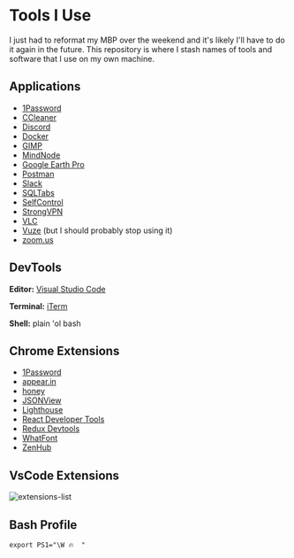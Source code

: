 # Tools I Use

I just had to reformat my MBP over the weekend and it's likely I'll have to do it again in the future. This repository is where I stash names of tools and software that I use on my own machine.

## Applications

- [1Password](https://1password.com/)
- [CCleaner](https://www.ccleaner.com/ccleaner/download)
- [Discord](https://discordapp.com/download)
- [Docker](https://docs.docker.com/install/)
- [GIMP](https://www.gimp.org/downloads/)
- [MindNode](https://mindnode.com/mindnode/mac)
- [Google Earth Pro](https://www.google.com/earth/desktop/)
- [Postman](https://www.getpostman.com/)
- [Slack](https://slack.com/downloads/)
- [SQLTabs](https://www.sqltabs.com/)
- [SelfControl](http://selfcontrolapp.com/)
- [StrongVPN](https://strongvpn.com/setup.html)
- [VLC](https://www.videolan.org/vlc/)
- [Vuze](https://www.best-bittorrent-vpn.com/how-to-use-vuze-anonymously.html) (but I should probably stop using it)
- [zoom.us](https://zoom.us/download)

## DevTools

**Editor:** [Visual Studio Code](https://code.visualstudio.com/download)

<!-- **Editor Theme:** -->

**Terminal:** [iTerm](https://www.iterm2.com/)

<!-- **Terminal Theme:** -->

**Shell:** plain 'ol bash

## Chrome Extensions

- [1Password](https://agilebits.com/onepassword/extensions)
- [appear.in](https://chrome.google.com/webstore/detail/appearin-screen-sharing/bodncoafpihbhpfljcaofnebjkaiaiga?hl=en)
- [honey](https://www.joinhoney.com/)
- [JSONView](https://chrome.google.com/webstore/detail/jsonview/chklaanhfefbnpoihckbnefhakgolnmc?hl=en)
- [Lighthouse](https://chrome.google.com/webstore/detail/lighthouse/blipmdconlkpinefehnmjammfjpmpbjk?hl=en)
- [React Developer Tools](https://chrome.google.com/webstore/detail/react-developer-tools/fmkadmapgofadopljbjfkapdkoienihi?hl=en)
- [Redux Devtools](https://chrome.google.com/webstore/detail/redux-devtools/lmhkpmbekcpmknklioeibfkpmmfibljd?hl=en)
- [WhatFont](https://chrome.google.com/webstore/detail/whatfont/jabopobgcpjmedljpbcaablpmlmfcogm?hl=en)
- [ZenHub](https://chrome.google.com/webstore/detail/zenhub-for-github/ogcgkffhplmphkaahpmffcafajaocjbd?hl=en-US)

## VsCode Extensions

  ![extensions-list]('./assets/vscode-extensions.png')

## Bash Profile

  `export PS1="\W 🔥  "`